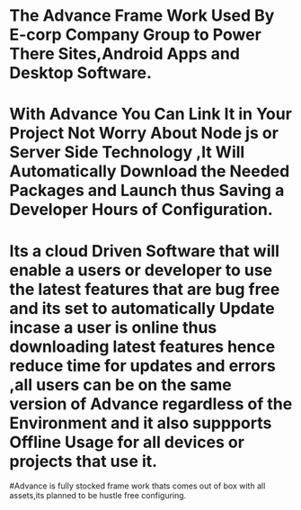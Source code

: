 # The Advance Frame Work Used By E-corp Company Group to Power There Sites,Android Apps and Desktop Software.
# With Advance You Can Link It in Your Project Not Worry About Node js or Server Side Technology ,It Will Automatically Download the Needed Packages and Launch thus Saving a Developer Hours of Configuration.
# Its a cloud Driven Software that will enable a users or developer to use the latest features that are bug free and its set to automatically Update incase a user is online thus downloading latest features hence reduce time for updates and errors ,all users can be on the same version of Advance regardless of the Environment and it also suppports Offline Usage for all devices or projects that use it.
#Advance is fully stocked frame work thats comes out of box with all assets,its planned to be hustle free configuring.
